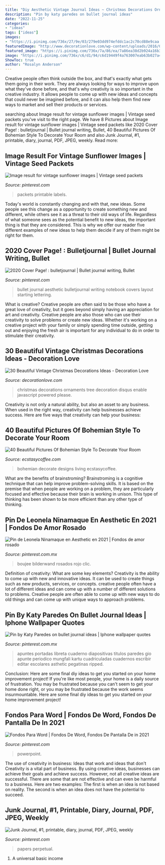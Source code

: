 ```yaml
---
title: "Diy Aesthetic Vintage Journal Ideas ~ Christmas Decorations Ornaments Tree Decoration Disqus Enable Javascript Powered Please"
description: "Pin by katy paredes on bullet journal ideas"
date: "2022-11-25"
categories:
- "ideas"
tags: ["ideas"]
images:
- "https://i.pinimg.com/736x/27/9e/03/279e03dd974efddc1ac2c70cd88e9caa.jpg"
featuredImage: "http://www.decorationlove.com/wp-content/uploads/2016/09/Vintage-Shiny-Brites-Christmas-Tree-Ornaments-1.jpg"
featured_image: "https://i.pinimg.com/736x/7a/86/ea/7a86ea38d2b924a16b3766f4df395119.jpg"
image: "https://i.pinimg.com/736x/c6/d1/94/c6d19449f4a763007eab63b027a406db.jpg"
ShowToc: true
author: "Rosalyn Anderson"
---
```



Creative people often think outside the box, and that's exactly what gets them going in their work. They are always looking for ways to improve upon what they've done before, and that's why creativity is so important in the creative industry. It allows people to come up with new ideas and concepts that could never be imagined before, and it can also help them find new ways to market and sell their products or services.

	

		
searching about Image result for vintage sunflower images | Vintage seed packets you've visit to the right page. We have 8 Pictures about Image result for vintage sunflower images | Vintage seed packets like 2020 Cover Page! : bulletjournal | Bullet journal writing, Bullet, 40 Beautiful Pictures Of Bohemian Style To Decorate Your Room and also Junk Journal, #1, printable, diary, journal, PDF, JPEG, weekly. Read more:
		
    
## Image Result For Vintage Sunflower Images | Vintage Seed Packets

<img loading=lazy src="https://i.pinimg.com/736x/7a/86/ea/7a86ea38d2b924a16b3766f4df395119.jpg" onerror="this.onerror=null;this.src='https://tse1.mm.bing.net/th?id=OIP.ZKdt10_Qr9cOmJViPzPr0AAAAA&amp;pid=15.1';" alt="Image result for vintage sunflower images | Vintage seed packets">

_Source: pinterest.com_

>packets printable labels. 

	

Today's world is constantly changing and with that, new ideas. Some people see this change as a opportunity to create something new and different, while others see it as a threat to their old ways of life. Regardless of what someone sees as the potential benefit to new ideas, the important thing is that they are considered. This is why we offer our reader five different examples of new ideas to help them decide if any of them might be right for them.

    
## 2020 Cover Page! : Bulletjournal | Bullet Journal Writing, Bullet

<img loading=lazy src="https://i.pinimg.com/736x/7f/98/7c/7f987c4d5a76af0ca7dff710c28a0606.jpg" onerror="this.onerror=null;this.src='https://tse2.mm.bing.net/th?id=OIP.V_CgdR93LZH7m0VCQhqJcgHaJ4&amp;pid=15.1';" alt="2020 Cover Page! : bulletjournal | Bullet journal writing, Bullet">

_Source: pinterest.com_

>bullet journal aesthetic bulletjournal writing notebook covers layout starting lettering. 

	

What is creative?
Creative people are often said to be those who have a great love of creativity, but it goes beyond simply having an appreciation for art and creativity. Creative people are also those who can use their creativity to solve problems or create new ideas. Whether it's working on a creative project with your family or simply spending time outside, getting out and enjoying the fresh air is important for any individual to do in order to stimulate their creativity.

    
## 30 Beautiful Vintage Christmas Decorations Ideas - Decoration Love

<img loading=lazy src="http://www.decorationlove.com/wp-content/uploads/2016/09/Vintage-Shiny-Brites-Christmas-Tree-Ornaments-1.jpg" onerror="this.onerror=null;this.src='https://tse2.mm.bing.net/th?id=OIP.2UIXKR9Fb4SX9f9ye-aWHAHaLJ&amp;pid=15.1';" alt="30 Beautiful Vintage Christmas Decorations Ideas - Decoration Love">

_Source: decorationlove.com_

>christmas decorations ornaments tree decoration disqus enable javascript powered please. 

	

Creativity is not only a natural ability, but also an asset to any business. When used in the right way, creativity can help businesses achieve success. Here are five ways that creativity can help your business: 

    
## 40 Beautiful Pictures Of Bohemian Style To Decorate Your Room

<img loading=lazy src="https://i1.wp.com/www.ecstasycoffee.com/wp-content/uploads/2016/10/Bohemian-Living-Room-Designs-44.jpg?resize=600%2C749" onerror="this.onerror=null;this.src='https://tse3.mm.bing.net/th?id=OIP.6kSf4YPhG46k3psxvY1IdQHaJP&amp;pid=15.1';" alt="40 Beautiful Pictures Of Bohemian Style To Decorate Your Room">

_Source: ecstasycoffee.com_

>bohemian decorate designs living ecstasycoffee. 

	

What are the benefits of brainstroming?
Brainstroming is a cognitive technique that can help improve problem-solving skills. It is based on the premise that when people are working on a problem, they are particularly focused and effective because their brain is working in unison. This type of thinking has been shown to be more efficient than any other type of thinking.

    
## Pin De Leonela Ninamaque En Aesthetic En 2021 | Fondos De Amor Rosado

<img loading=lazy src="https://i.pinimg.com/736x/27/9e/03/279e03dd974efddc1ac2c70cd88e9caa.jpg" onerror="this.onerror=null;this.src='https://tse3.mm.bing.net/th?id=OIP.X9tjDRAMDcIsbY0kOcApRwHaLH&amp;pid=15.1';" alt="Pin de Leonela Ninamaque en Aesthetic en 2021 | Fondos de amor rosado">

_Source: pinterest.com.mx_

>boujee bilderwand rosados rojo clic. 

	

Definition of creativity: What are some key elements?
Creativity is the ability to come up with new and innovative ideas. It can be used to create things such as new products, services, or concepts. creative people often have a lot of different ideas and can come up with a number of different solutions to problems. Creative people are often able to come up with new ways to do old things and can come up with unique ways to approach problems.

    
## Pin By Katy Paredes On Bullet Journal Ideas | Iphone Wallpaper Quotes

<img loading=lazy src="https://i.pinimg.com/736x/61/65/9c/61659c6cb074dfb0ad76b776ff824bc4.jpg" onerror="this.onerror=null;this.src='https://tse2.mm.bing.net/th?id=OIP.BjnVeg8E8fis_33EiVaK6QHaLH&amp;pid=15.1';" alt="Pin by Katy Paredes on bullet journal ideas | Iphone wallpaper quotes">

_Source: pinterest.com.mx_

>apuntes portadas libreta cuaderno diapositivas titulos paredes gio apunte periodico mungfali kartu cuadriculadas cuadernos escribir editar escolares asthetic pegatinas ripped. 

	

Conclusion: Here are some final diy ideas to get you started on your home improvement project!
If you're like most people, your home is a daily source of frustration. You may be frustrated because you can't seem to get your home done right, or you may be frustrated because the work seems insurmountable. Here are some final diy ideas to get you started on your home improvement project!

    
## Fondos Para Word | Fondos De Word, Fondos De Pantalla De In 2021

<img loading=lazy src="https://i.pinimg.com/736x/c6/d1/94/c6d19449f4a763007eab63b027a406db.jpg" onerror="this.onerror=null;this.src='https://tse2.mm.bing.net/th?id=OIP.3psCnUlqne3qOt4ceoyTYwAAAA&amp;pid=15.1';" alt="Fondos Para Word | Fondos De Word, Fondos De Pantalla De in 2021">

_Source: pinterest.com_

>powerpoint. 

	

The use of creativity in business: Ideas that work and ideas that don't
Creativity is a vital part of business. By using creative ideas, businesses can achieve their goals and achieve success. However, not all creative ideas are successful. There are some that are not effective and can even be harmful to a business. Here are two examples: The first is when an idea is not based on reality. The second is when an idea does not have the potential to succeed.

    
## Junk Journal, #1, Printable, Diary, Journal, PDF, JPEG, Weekly

<img loading=lazy src="https://i.pinimg.com/736x/48/58/8d/48588da3cb0e7760020c81bc7619cd3f.jpg" onerror="this.onerror=null;this.src='https://tse1.mm.bing.net/th?id=OIP.6FBriw_4nIyq4_U8tDV1ygHaLp&amp;pid=15.1';" alt="Junk Journal, #1, printable, diary, journal, PDF, JPEG, weekly">

_Source: pinterest.com_

>papers perpetual. 

	

1. A universal basic income

